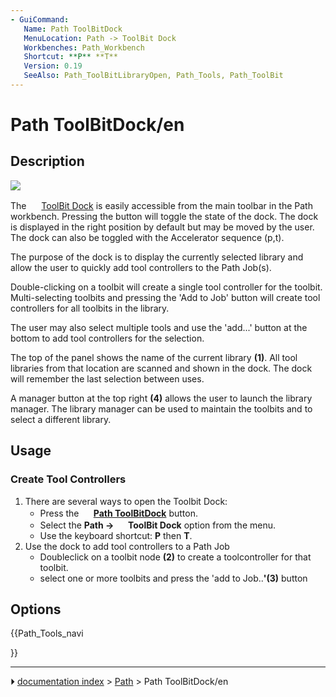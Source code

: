 ```yaml
---
- GuiCommand:
   Name: Path ToolBitDock
   MenuLocation: Path -> ToolBit Dock
   Workbenches: Path_Workbench
   Shortcut: **P** **T**
   Version: 0.19
   SeeAlso: Path_ToolBitLibraryOpen, Path_Tools, Path_ToolBit
---
```


# Path ToolBitDock/en

## Description

![](images/Toolbit_Dock.png )

The <img alt="" src=images/Path_ToolBitDock.svg  style="width:16px;"> [ToolBit Dock](Path_ToolBitDock.md) is easily accessible from the main toolbar in the Path workbench. Pressing the button will toggle the state of the dock. The dock is displayed in the right position by default but may be moved by the user. The dock can also be toggled with the Accelerator sequence (p,t).

The purpose of the dock is to display the currently selected library and allow the user to quickly add tool controllers to the Path Job(s).

Double-clicking on a toolbit will create a single tool controller for the toolbit. Multi-selecting toolbits and pressing the \'Add to Job\' button will create tool controllers for all toolbits in the library.

The user may also select multiple tools and use the \'add\...\' button at the bottom to add tool controllers for the selection.

The top of the panel shows the name of the current library **(1)**. All tool libraries from that location are scanned and shown in the dock. The dock will remember the last selection between uses.

A manager button at the top right **(4)** allows the user to launch the library manager. The library manager can be used to maintain the toolbits and to select a different library.

## Usage

### Create Tool Controllers 

1.  There are several ways to open the Toolbit Dock:
    -   Press the **<img src="images/Path_ToolBitDock.svg" width=16px> [Path ToolBitDock](Path_ToolBitDock.md)** button.
    -   Select the **Path → <img src="images/Path_ToolBitDock.svg" width=16px> ToolBit Dock** option from the menu.
    -   Use the keyboard shortcut: **P** then **T**.
2.  Use the dock to add tool controllers to a Path Job
    -   Doubleclick on a toolbit node **(2)** to create a toolcontroller for that toolbit.
    -   select one or more toolbits and press the \'add to Job..**\'(3)** button

## Options





{{Path_Tools_navi

}}



---
⏵ [documentation index](../README.md) > [Path](Path_Workbench.md) > Path ToolBitDock/en
